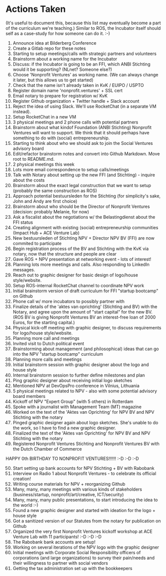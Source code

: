 # Actions Taken

(It's useful to document this, because this list may eventually become a part of the curriculum we're teaching.)  Similar to ROS, the Incubator itself should self as a case-study for how someone can do it.   :-)

1. Announce idea at Bilderberg Conference
2. Create a Gitlab repo for these notes
3. Starting to setup meetings/calls with strategic partners and volunteers
4. Brainstorm about a working name for the Incubator
5. Discuss: if the Incubator is going to be an FFI, which ANBI Stichting would it be supporting?  (NLnet?  Someone else?)
6. Choose 'Nonprofit Ventures' as working name.  (We can always change it later, but this allows us to get started)
7. Check that the name isn't already taken in KvK / EUIPO / USPTO
8. Register domain name 'nonprofit.ventures' + SSL cert
9. Email notary to prepare for registration w/ KvK
10. Register Github organization + Twitter handle + Slack account
11. Reject the idea of using Slack.  We'll use RocketChat (in a separate VM instead).
12. Setup RocketChat in a new VM
13. 3 physical meetings and 2 phone calls with potential partners
14. Brainstorm about what kindof Foundation (ANBI Stichting) Nonprofit Ventures will want to support.  We think that it should perhaps have something to do with (social) entrepreneurship.
15. Starting to think about who we should ask to join the Social Ventures advisory board
16. Edit/refactor brainstorm notes and convert into Github Markdown.  Move root to README.md.
17. 2 physical meetings this week
18. Lots more email correspondence to setup calls/meetings
19. Talk with Notary about setting up the new FFI (and Stichting) - inquire about the costs
20. Brainstorm about the exact legal construction that we want to setup (probably the same construction as ROS)
21. Approach potential bestuursleden for the Stichting (for simplicity's sake, John and Andy are first choice)
22. Brainstorm about who should be the Director of Nonprofit Ventures (decision: probably Melanie, for now)
23. Ask a fiscalist about the negotiations w/ the Belastingdienst about the FFI status
24. Creating alignment with existing (social) entrepreneurship communities (Impact Hub + ACE Venture Lab)
25. New bestuursleden of Stichting NPV + Director NPV BV (FFI) are now commited to participate
26. Begin registration process of the BV and Stichting with the KvK via notary, now that the structure and people are clear
27. Gave ROS + NPV presentation at networking event - lots of interest!
28. Planning lots more meetings and calls.  Also responding to LinkedIn messages.
29. Reach out to graphic designer for basic design of logo/house style/website.
30. Setup ROS-internal RocketChat channel to coordinate NPV work
31. Initial brainstorm version of draft curriculum for FFI "startup bootcamp" on Github
32. Phone call w/ more incubators to possibly partner with
33. Finalize details of the 'aktes van oprichting' (Stichting and BV) with the Notary, and agree upon the amount of "start capital" for the new BV.  (ROS BV is giving Nonprofit Ventures BV an interest-free loan of 2000 Euros, for the starting capital.)
34. Physical kick-off meeting with graphic designer, to discuss requirements for logo/house style/website.
35. Planning more call and meetings
36. Invited visit to Dutch political event
37. Brainstorming about management (and philosophical) ideas that can go into the NPV "startup bootcamp" curriculum
38. Planning more calls and meetings
39. Initial brainstorm session with graphic designer about the logo and house style
40. Internal brainstorm session to further define milestones and plan
41. Ping graphic designer about receiving initial logo sketches
42. Mentioned NPV at DevOpsPro conference in Vilnius, Lithuania
43. 5 physical meetings related to NPV - also with some potential advisory board members
44. Kickoff of NPV "Expert Group" (with 5 others) in Rotterdam
45. Spoke with a journalist with Management Team (MT) magazine
46. Worked on the text of the 'Aktes van Oprichting' for NPV BV and NPV Stichting with the notary
47. Pinged graphic designer again about logo sketches.  She's unable to do the work, so I have to find a new graphic designer.
48. Finalized the text of the 'Aktes van Oprichting' for NPV BV and NPV Stichting with the notary
49. Registered Nonprofit Ventures Stichting and Nonprofit Ventures BV with the Dutch Chamber of Commerce 

HAPPY 0th BIRTHDAY TO NONPROFIT VENTURES!!!!!!   :-D :-D :-D

50. Start setting up bank accounts for NPV Stichting + BV with Rabobank
51. Interview on Radio 1 about Nonprofit Ventures - to celebrate its official creation! 
52. Writing course materials for NPV + reorganizing Github
53. Many, many, many meetings with various kinds of stakeholders (business/startup, nonprofit/art/creative, ICT/security)
54. Many, many, many public presentations, to start introducing the idea to the world    :-)
55. Found a new graphic designer and started with ideation for the logo + house style
56. Got a sanitized version of our Statutes from the notary for publication on Github
57. Organized the very first Nonprofit Ventures kickoff workshop at ACE Venture Lab with 11 participants!   :-D  :-D  :-D
58. The Rabobank bank accounts are setup!
59. Working on several iterations of the NPV logo with the graphic designer
60. Initial meetings with Corporate Social Responsibility officers of corporations (and large organizations) to survey their pain/needs and their willingness to partner with social vendors
61. Getting the tax administration set up with the bookkeepers

